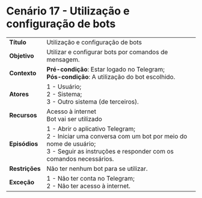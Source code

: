 # Cenário 17 - Utilização e configuração de bots

|                |                                                                                                                                                                              |
| -------------- | :--------------------------------------------------------------------------------------------------------------------------------------------------------------------------- |
| **Título**     | Utilização e configuração de bots                                                                                                                                            |
| **Objetivo**   | Utilizar e configurar bots por comandos de mensagem.                                                                                                                         |
| **Contexto**   | **Pré-condição**: Estar logado no Telegram;<br>**Pós-condição**: A utilização do bot escolhido.                                                                              |
| **Atores**     | 1 - Usuário;<br> 2 - Sistema; <br> 3 - Outro sistema (de terceiros).                                                                                                         |
| **Recursos**   | Acesso à internet <br> Bot vai ser utilizado                                                                                                                                 |
| **Episódios**  | 1 - Abrir o aplicativo Telegram; <br> 2 - Iniciar uma conversa com um bot por meio do nome de usuário; <br>3 - Seguir as instruções e responder com os comandos necessários. |
| **Restrições** | Não ter nenhum bot para se utilizar.                                                                                                                                         |
| **Exceção**    | 1 - Não ter conta no Telegram;<br> 2 - Não ter acesso à internet.                                                                                                            |
